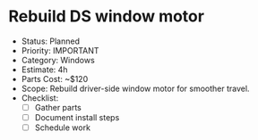 # Rebuild DS window motor

- Status: Planned
- Priority: IMPORTANT
- Category: Windows
- Estimate: 4h
- Parts Cost: ~$120
- Scope: Rebuild driver-side window motor for smoother travel.
- Checklist:
  - [ ] Gather parts
  - [ ] Document install steps
  - [ ] Schedule work
